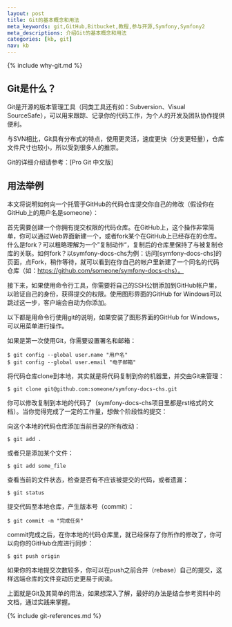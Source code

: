 ```yaml
---
layout: post
title: Git的基本概念和用法
meta_keywords: git,GitHub,Bitbucket,教程,参与开源,Symfony,Symfony2
meta_descriptions: 介绍Git的基本概念和用法
categories: [kb, git]
nav: kb
---
```


{% include why-git.md %}

Git是什么？
-----------

Git是开源的版本管理工具（同类工具还有如：Subversion、Visual SourceSafe），可以用来跟踪、记录你的代码工作，为个人的开发及团队协作提供便利。

与SVN相比，Git具有分布式的特点，使用更灵活，速度更快（分支更轻量），仓库文件尺寸也较小，所以受到很多人的推崇。

Git的详细介绍请参考：[Pro Git 中文版]

用法举例
--------

本文将说明如何向一个托管于GitHub的代码仓库提交你自己的修改（假设你在GitHub上的用户名是someone）：

首先需要创建一个你拥有提交权限的代码仓库。在GitHub上，这个操作非常简单，你可以通过Web界面新建一个，或者fork某个在GitHub上已经存在的仓库。什么是fork？可以粗略理解为一个”复制动作“，复制后的仓库里保持了与被复制仓库的关联。如何fork？以symfony-docs-chs为例：访问[symfony-docs-chs]的页面，点Fork，稍作等待，就可以看到在你自己的帐户里新建了一个同名的代码仓库（如：https://github.com/someone/symfony-docs-chs）。

接下来，如果使用命令行工具，你需要将自己的SSH公钥添加到GitHub帐户里，以验证自己的身份，获得提交的权限。使用图形界面的GitHub for Windows可以跳过这一步，客户端会自动为你添加。

以下都是用命令行使用git的说明，如果安装了图形界面的GitHub for Windows，可以用菜单进行操作。

如果是第一次使用Git，你需要设置署名和邮箱：

    $ git config --global user.name "用户名"
    $ git config --global user.email "电子邮箱"

将代码仓库clone到本地，其实就是将代码复制到你的机器里，并交由Git来管理：

    $ git clone git@github.com:someone/symfony-docs-chs.git

你可以修改复制到本地的代码了（symfony-docs-chs项目里都是rst格式的文档）。当你觉得完成了一定的工作量，想做个阶段性的提交：

向这个本地的代码仓库添加当前目录的所有改动：

    $ git add .

或者只是添加某个文件：

    $ git add some_file

查看当前的文件状态，检查是否有不应该被提交的代码，或者遗漏：

    $ git status

提交代码至本地仓库，产生版本号（commit）：

    $ git commit -m "完成任务"

commit完成之后，在你本地的代码仓库里，就已经保存了你所作的修改了，你可以向你的GitHub仓库进行同步：

    $ git push origin

如果你的本地提交次数较多，你可以在push之前合并（rebase）自己的提交，这样远端仓库的文件变动历史更易于阅读。

上面就是Git及其简单的用法，如果想深入了解，最好的办法是结合参考资料中的文档，通过实践来掌握。

{% include git-references.md %}
